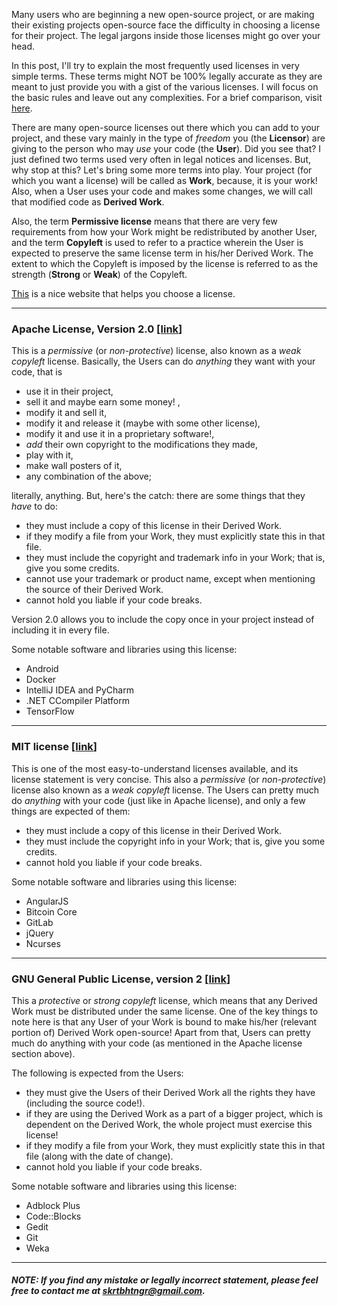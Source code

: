 Many users who are beginning a new open-source project, or are making their existing projects open-source face the difficulty in choosing a license for their project. The legal jargons inside those licenses might go over your head.

In this post, I'll try to explain the most frequently used licenses in very simple terms. These terms might NOT be 100% legally accurate as they are meant to just provide you with a gist of the various licenses. I will focus on the basic rules and leave out any complexities. For a brief comparison, visit [here](https://en.wikipedia.org/wiki/Comparison_of_free_and_open-source_software_licenses#General_comparison).

There are many open-source licenses out there which you can add to your project, and these vary mainly in the type of *freedom* you (the **Licensor**) are giving to the person who may *use* your code (the **User**). Did you see that? I just defined two terms used very often in legal notices and licenses. But, why stop at this? Let's bring some more terms into play. Your project (for which you want a license) will be called as **Work**, because, it is your work! Also, when a User uses your code and makes some changes, we will call that modified code as **Derived Work**.

Also, the term **Permissive license** means that there are very few requirements from how your Work might be redistributed by another User, and the term **Copyleft** is used to refer to a practice wherein the User is expected to preserve the same license term in his/her Derived Work. The extent to which the Copyleft is imposed by the license is referred to as the strength (**Strong** or **Weak**) of the Copyleft.

[This](https://choosealicense.com) is a nice website that helps you choose a license.
___
### Apache License, Version 2.0 [[link](https://www.apache.org/licenses/LICENSE-2.0)]

This is a *permissive* (or *non-protective*) license, also known as a *weak copyleft* license. Basically, the Users can do *anything* they want with your code, that is

* use it in their project,
* sell it and maybe earn some money! , 
* modify it and sell it,
* modify it and release it (maybe with some other license),
* modify it and use it in a proprietary software!,
* *add* their own copyright to the modifications they made,
* play with it,
* make wall posters of it,
* any combination of the above;

literally, anything. But, here's the catch: there are some things that they *have* to do:

* they must include a copy of this license in their Derived Work.
* if they modify a file from your Work, they must explicitly state this in that file.
* they must include the copyright and trademark info in your Work; that is, give you some credits.
* cannot use your trademark or product name, except when mentioning the source of their Derived Work.
* cannot hold you liable if your code breaks.

Version 2.0 allows you to include the copy once in your project instead of including it in every file.

Some notable software and libraries using this license:

* Android 
* Docker
* IntelliJ IDEA and PyCharm
* .NET CCompiler Platform
* TensorFlow


___
### MIT license [[link](https://opensource.org/licenses/MIT)]

This is one of the most easy-to-understand licenses available, and its license statement is very concise. This also a *permissive* (or *non-protective*) license also known as a *weak copyleft* license. The Users can pretty much do *anything* with your code (just like in Apache license), and only a few things are expected of them:

* they must include a copy of this license in their Derived Work.
* they must include the copyright info in your Work; that is, give you some credits.
* cannot hold you liable if your code breaks.


Some notable software and libraries using this license:

* AngularJS
* Bitcoin Core
* GitLab
* jQuery
* Ncurses

___
### GNU General Public License, version 2 [[link](https://www.gnu.org/licenses/gpl-2.0.html)]

This a *protective* or *strong copyleft* license, which means that any Derived Work must be distributed under the same license. One of the key things to note here is that any User of your Work is bound to make his/her (relevant portion of) Derived Work open-source! Apart from that, Users can pretty much do anything with your code (as mentioned in the Apache license section above).

The following is expected from the Users:

* they must give the Users of their Derived Work all the rights they have (including the source code!).
* if they are using the Derived Work as a part of a bigger project, which is dependent on the Derived Work, the whole project must exercise this license!
* if they modify a file from your Work, they must explicitly state this in that file (along with the date of change).
* cannot hold you liable if your code breaks.


Some notable software and libraries using this license:

* Adblock Plus
* Code::Blocks
* Gedit
* Git
* Weka


___
##### NOTE: If you find any mistake or legally incorrect statement, please feel free to contact me at skrtbhtngr@gmail.com.

